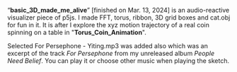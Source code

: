 “**basic_3D_made_me_alive**” [finished on Mar. 13, 2024] is an audio-reactive visualizer piece of p5js. I made FFT, torus, ribbon, 3D grid boxes and cat.obj for fun in it. It is after I explore the xyz motion trajectory of a real coin spinning on a table in "**Torus_Coin_Animation**".

Selected For Persephone - Yiting.mp3 was added also which was an excerpt of the track _For Persephone_ from my unreleased album _People Need Belief_. You can play it or choose other music when playing the sketch.
